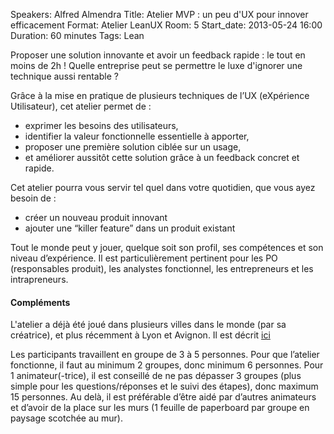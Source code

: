 Speakers: Alfred Almendra
Title: Atelier MVP : un peu d'UX pour innover efficacement
Format: Atelier LeanUX
Room: 5
Start_date: 2013-05-24 16:00
Duration: 60 minutes
Tags: Lean

Proposer une solution innovante et avoir un feedback rapide : le tout en moins de 2h !
Quelle entreprise peut se permettre le luxe d'ignorer une technique aussi rentable ?

Grâce à la mise en pratique de plusieurs techniques de l’UX (eXpérience Utilisateur), cet atelier permet de :

- exprimer les besoins des utilisateurs,
- identifier la valeur fonctionnelle essentielle à apporter,
- proposer une première solution ciblée sur un usage,
- et améliorer aussitôt cette solution grâce à un feedback concret et rapide.

Cet atelier pourra vous servir tel quel dans votre quotidien, que vous ayez besoin de :

- créer un nouveau produit innovant
- ajouter une “killer feature” dans un produit existant

Tout le monde peut y jouer, quelque soit son profil, ses compétences et son niveau d’expérience.
Il est particulièrement pertinent pour les PO (responsables produit), les analystes fonctionnel, les entrepreneurs et les intrapreneurs.

#### Compléments

L'atelier a déjà été joué dans plusieurs villes dans le monde (par sa créatrice), et plus récemment à Lyon et Avignon.
Il est décrit [ici][]

Les participants travaillent en groupe de 3 à 5 personnes.
Pour que l’atelier fonctionne, il faut au minimum 2 groupes, donc minimum 6 personnes.
Pour 1 animateur(-trice), il est conseillé de ne pas dépasser 3 groupes (plus simple pour les questions/réponses et le suivi des étapes), donc maximum 15 personnes.
Au delà, il est préférable d’être aidé par d’autres animateurs et d’avoir de la place sur les murs (1 feuille de paperboard par groupe en paysage scotchée au mur).

[ici]: http://lyon.clubagilerhonealpes.org/saison-2012-2013/atelier/atelier-creer-unbuilding-an-mvp-that-works-for-users

